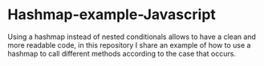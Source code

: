 # Hashmap-example-Javascript
Using a hashmap instead of nested conditionals allows to have a clean and more readable code, in this repository I share an example of how to use a hashmap to call different methods according to the case that occurs.
